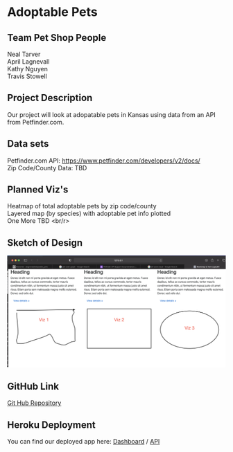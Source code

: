 # Adoptable Pets

## Team Pet Shop People
Neal Tarver<br/>
April Lagnevall<br/>
Kathy Nguyen<br/>
Travis Stowell<br/>

## Project Description
Our project will look at adopatable pets in Kansas using data from an API from Petfinder.com.  
  
## Data sets
Petfinder.com API:  https://www.petfinder.com/developers/v2/docs/ <br/>
Zip Code/County Data: TBD
    
## Planned Viz's
Heatmap of total adoptable pets by zip code/county <br/>
Layered map (by species) with adoptable pet info plotted <br/>
One More TBD <br/r>

## Sketch of Design

![Mock Up](images/MockUp.png)

## GitHub Link

[Git Hub Repository](https://github.com/alagnevall/Adoptable_pets)

## Heroku Deployment
You can find our deployed app here:
[Dashboard](https://petshoppeopleweb.herokuapp.com/) /
[API](https://petshoppeople.herokuapp.com/)


